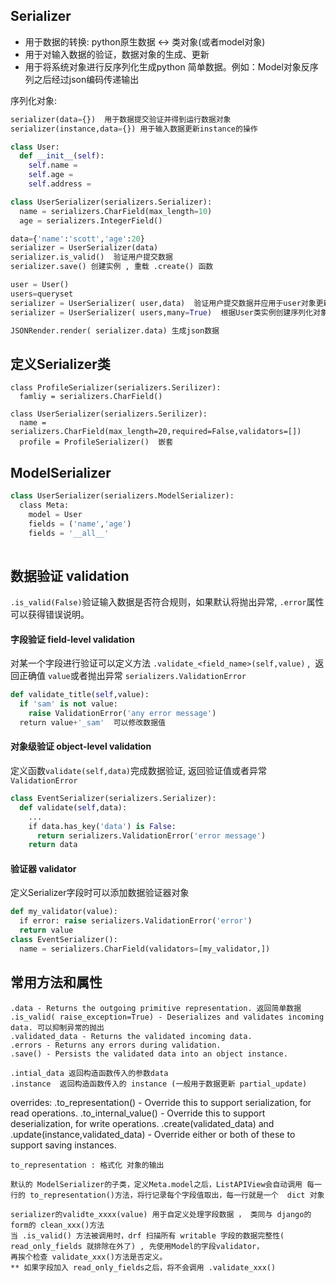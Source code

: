 
## Serializer 
* 用于数据的转换: 
 python原生数据 <-> 类对象(或者model对象) 
* 用于对输入数据的验证，数据对象的生成、更新
* 用于将系统对象进行反序列化生成python 简单数据。例如：Model对象反序列之后经过json编码传递输出

序列化对象: 

```python
serializer(data={})  用于数据提交验证并得到运行数据对象
serializer(instance,data={}) 用于输入数据更新instance的操作

class User:
  def __init__(self):
    self.name = 
    self.age = 
    self.address = 

class UserSerializer(serializers.Serializer):
  name = serializers.CharField(max_length=10)
  age = serializers.IntegerField()  

data={'name':'scott','age':20}
serializer = UserSerializer(data)    
serializer.is_valid()  验证用户提交数据
serializer.save() 创建实例 , 重载 .create() 函数

user = User()
users=queryset
serializer = UserSerializer( user,data)  验证用户提交数据并应用于user对象更新操作 , 重载 .update() 函数
serializer = UserSerializer( users,many=True)  根据User类实例创建序列化对象

JSONRender.render( serializer.data) 生成json数据
```

## 定义Serializer类

```
class ProfileSerializer(serializers.Serilizer):
  famliy = serializers.CharField()
  
class UserSerializer(serializers.Serilizer):
  name = serializers.CharField(max_length=20,required=False,validators=[])  
  profile = ProfileSerializer()  嵌套
```

## ModelSerializer 

```python
class UserSerializer(serializers.ModelSerializer):
  class Meta:
    model = User
    fields = ('name','age') 
    fields = '__all__' 
    
```

## 数据验证 validation

`.is_valid(False)`验证输入数据是否符合规则，如果默认将抛出异常, `.error`属性可以获得错误说明。

#### 字段验证 field-level validation 
对某一个字段进行验证可以定义方法 `.validate_<field_name>(self,value)` ,  返回正确值 `value`或者抛出异常 `serializers.ValidationError`

```python
def validate_title(self,value):
  if 'sam' is not value:
    raise ValidationError('any error message')
  return value+'_sam'  可以修改数据值
```

#### 对象级验证 object-level validation 
定义函数`validate(self,data)`完成数据验证, 返回验证值或者异常`ValidationError`

```python
class EventSerializer(serializers.Serializer):
  def validate(self,data):
    ...
    if data.has_key('data') is False:
      return serializers.ValidationError('error message')
    return data    
```

#### 验证器 validator 
定义Serializer字段时可以添加数据验证器对象
```python
def my_validator(value):
  if error: raise serializers.ValidationError('error')
  return value
class EventSerializer():
  name = serializers.CharField(validators=[my_validator,])
```
##

## 常用方法和属性

	.data - Returns the outgoing primitive representation. 返回简单数据
	.is_valid( raise_exception=True) - Deserializes and validates incoming data. 可以抑制异常的抛出
	.validated_data - Returns the validated incoming data.
	.errors - Returns any errors during validation.
	.save() - Persists the validated data into an object instance.
	
	.intial_data 返回构造函数传入的参数data
	.instance  返回构造函数传入的 instance (一般用于数据更新 partial_update) 
	

overrides:
	.to_representation() - Override this to support serialization, for read operations.
	.to_internal_value() - Override this to support deserialization, for write operations.
	.create(validated_data) and .update(instance,validated_data) - Override either or both of these to support saving instances.


	to_representation : 格式化 对象的输出

	默认的 ModelSerializer的子类，定义Meta.model之后，ListAPIView会自动调用 每一行的 to_representation()方法，将行记录每个字段值取出，每一行就是一个  dict 对象

	serializer的validte_xxxx(value) 用于自定义处理字段数据 ， 类同与 django的form的 clean_xxx()方法
	当 .is_valid() 方法被调用时，drf 扫描所有 writable 字段的数据完整性( read_only_fields 就排除在外了) , 先使用Model的字段validator，
	再挨个检查 validate_xxx()方法是否定义。
	** 如果字段加入 read_only_fields之后，将不会调用 .validate_xxx()

